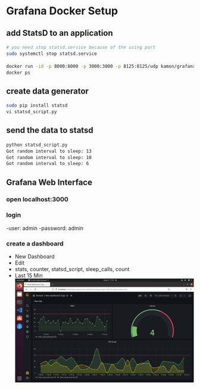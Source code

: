 # Grafana Docker Setup

## add StatsD to an application

```bash
# you need stop statsd.service because of the using port
sudo systemctl stop statsd.service

docker run -id -p 8000:8000 -p 3000:3000 -p 8125:8125/udp kamon/grafana_graphite
docker ps
```

## create data generator
```bash
sudo pip install statsd
vi statsd_script.py
```

## send the data to statsd
```bash
python statsd_script.py
Got random interval to sleep: 13
Got random interval to sleep: 10
Got random interval to sleep: 6

```
## Grafana Web Interface

### open localhost:3000 

### login
-user: admin
-password: admin

### create a dashboard
- New Dashboard
- Edit
- stats, counter, statsd_script, sleep_calls, count
- Last 15 Min
![GitHub Logo](/images/grafana.png)
